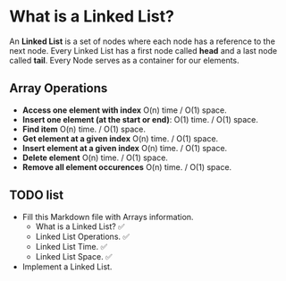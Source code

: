 # What is a Linked List?
An **Linked List** is a set of nodes where each node has a reference to the next node.
Every Linked List has a first node called __head__ and a last node called __tail__.
Every Node serves as a container for our elements.

## Array Operations

- **Access one element with index** O(n) time / O(1) space.
- **Insert one element (at the start or end)**: O(1) time. / O(1) space.
- **Find item** O(n) time. / O(1) space.
- **Get element at a given index** O(n) time. / O(1) space.
- **Insert element at a given index** O(n) time. / O(1) space.
- **Delete element** O(n) time. / O(1) space.
- **Remove all element occurences** O(n) time. / O(1) space.


## TODO list

- Fill this Markdown file with Arrays information.
    - What is a Linked List? ✅
    - Linked List Operations. ✅
    - Linked List Time. ✅
    - Linked List Space. ✅
- Implement a Linked List. 
